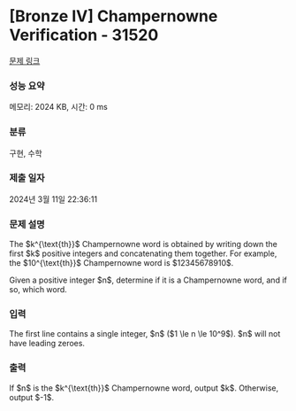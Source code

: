# [Bronze IV] Champernowne Verification - 31520 

[문제 링크](https://www.acmicpc.net/problem/31520) 

### 성능 요약

메모리: 2024 KB, 시간: 0 ms

### 분류

구현, 수학

### 제출 일자

2024년 3월 11일 22:36:11

### 문제 설명

<p>The $k^{\text{th}}$ Champernowne word is obtained by writing down the first $k$ positive integers and concatenating them together. For example, the $10^{\text{th}}$ Champernowne word is $12345678910$.</p>

<p>Given a positive integer $n$, determine if it is a Champernowne word, and if so, which word.</p>

### 입력 

 <p>The first line contains a single integer, $n$ ($1 \le n \le 10^9$). $n$ will not have leading zeroes.</p>

### 출력 

 <p>If $n$ is the $k^{\text{th}}$ Champernowne word, output $k$. Otherwise, output $-1$.</p>

